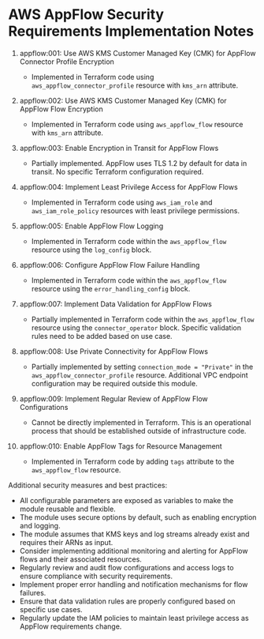 # AWS AppFlow Security Requirements Implementation Notes

1. appflow:001: Use AWS KMS Customer Managed Key (CMK) for AppFlow Connector Profile Encryption
   - Implemented in Terraform code using `aws_appflow_connector_profile` resource with `kms_arn` attribute.

2. appflow:002: Use AWS KMS Customer Managed Key (CMK) for AppFlow Flow Encryption
   - Implemented in Terraform code using `aws_appflow_flow` resource with `kms_arn` attribute.

3. appflow:003: Enable Encryption in Transit for AppFlow Flows
   - Partially implemented. AppFlow uses TLS 1.2 by default for data in transit. No specific Terraform configuration required.

4. appflow:004: Implement Least Privilege Access for AppFlow Flows
   - Implemented in Terraform code using `aws_iam_role` and `aws_iam_role_policy` resources with least privilege permissions.

5. appflow:005: Enable AppFlow Flow Logging
   - Implemented in Terraform code within the `aws_appflow_flow` resource using the `log_config` block.

6. appflow:006: Configure AppFlow Flow Failure Handling
   - Implemented in Terraform code within the `aws_appflow_flow` resource using the `error_handling_config` block.

7. appflow:007: Implement Data Validation for AppFlow Flows
   - Partially implemented in Terraform code within the `aws_appflow_flow` resource using the `connector_operator` block. Specific validation rules need to be added based on use case.

8. appflow:008: Use Private Connectivity for AppFlow Flows
   - Partially implemented by setting `connection_mode = "Private"` in the `aws_appflow_connector_profile` resource. Additional VPC endpoint configuration may be required outside this module.

9. appflow:009: Implement Regular Review of AppFlow Flow Configurations
   - Cannot be directly implemented in Terraform. This is an operational process that should be established outside of infrastructure code.

10. appflow:010: Enable AppFlow Tags for Resource Management
    - Implemented in Terraform code by adding `tags` attribute to the `aws_appflow_flow` resource.

Additional security measures and best practices:
- All configurable parameters are exposed as variables to make the module reusable and flexible.
- The module uses secure options by default, such as enabling encryption and logging.
- The module assumes that KMS keys and log streams already exist and requires their ARNs as input.
- Consider implementing additional monitoring and alerting for AppFlow flows and their associated resources.
- Regularly review and audit flow configurations and access logs to ensure compliance with security requirements.
- Implement proper error handling and notification mechanisms for flow failures.
- Ensure that data validation rules are properly configured based on specific use cases.
- Regularly update the IAM policies to maintain least privilege access as AppFlow requirements change.